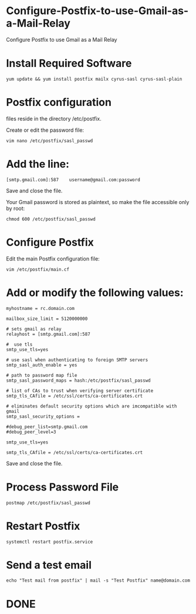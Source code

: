 # Configure-Postfix-to-use-Gmail-as-a-Mail-Relay
Configure Postfix to use Gmail as a Mail Relay

# Install Required Software
```yum update && yum install postfix mailx cyrus-sasl cyrus-sasl-plain```

# Postfix configuration 

files reside in the directory /etc/postfix. 

Create or edit the password file:

``` vim nano /etc/postfix/sasl_passwd ```

# Add the line:

``` [smtp.gmail.com]:587    username@gmail.com:password ```

Save and close the file. 

Your Gmail password is stored as plaintext, so make the file accessible only by root:

``` chmod 600 /etc/postfix/sasl_passwd ```

# Configure Postfix
Edit the main Postfix configuration file:

```
vim /etc/postfix/main.cf
```

# Add or modify the following values:

```
myhostname = rc.domain.com

mailbox_size_limit = 5120000000

# sets gmail as relay
relayhost = [smtp.gmail.com]:587

#  use tls
smtp_use_tls=yes

# use sasl when authenticating to foreign SMTP servers
smtp_sasl_auth_enable = yes

# path to password map file
smtp_sasl_password_maps = hash:/etc/postfix/sasl_passwd

# list of CAs to trust when verifying server certificate
smtp_tls_CAfile = /etc/ssl/certs/ca-certificates.crt

# eliminates default security options which are imcompatible with gmail
smtp_sasl_security_options =

#debug_peer_list=smtp.gmail.com
#debug_peer_level=3

smtp_use_tls=yes

smtp_tls_CAfile = /etc/ssl/certs/ca-certificates.crt
```

Save and close the file.

#  Process Password File

```
postmap /etc/postfix/sasl_passwd
````

#  Restart Postfix

```
systemctl restart postfix.service

```
#  Send a test email

```
echo "Test mail from postfix" | mail -s "Test Postfix" name@domain.com
```

# DONE

